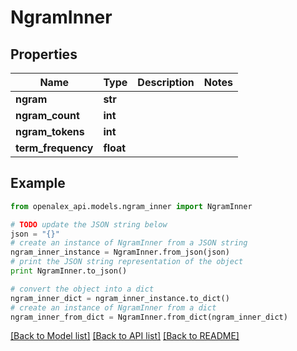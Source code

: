 # NgramInner


## Properties
Name | Type | Description | Notes
------------ | ------------- | ------------- | -------------
**ngram** | **str** |  | 
**ngram_count** | **int** |  | 
**ngram_tokens** | **int** |  | 
**term_frequency** | **float** |  | 

## Example

```python
from openalex_api.models.ngram_inner import NgramInner

# TODO update the JSON string below
json = "{}"
# create an instance of NgramInner from a JSON string
ngram_inner_instance = NgramInner.from_json(json)
# print the JSON string representation of the object
print NgramInner.to_json()

# convert the object into a dict
ngram_inner_dict = ngram_inner_instance.to_dict()
# create an instance of NgramInner from a dict
ngram_inner_from_dict = NgramInner.from_dict(ngram_inner_dict)
```
[[Back to Model list]](../README.md#documentation-for-models) [[Back to API list]](../README.md#documentation-for-api-endpoints) [[Back to README]](../README.md)


